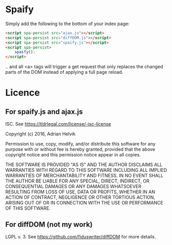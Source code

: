 Spaify
======

Simply add the following to the bottom of your index page:

```html
<script spa-persist src="ajax.js"></script>
<script spa-persist src="diffDOM.js"></script>
<script spa-persist src="spaify.js"></script>
<script spa-persist>
    spaify();
</script>
```

.. and all \<a\> tags will trigger a get request that only
replaces the changed parts of the DOM instead of applying
a full page reload.

Licence
=======

For spaify.js and ajax.js
-------------------------

ISC. See https://tldrlegal.com/license/-isc-license

Copyright (c) 2016, Adrian Helvik

Permission to use, copy, modify, and/or distribute this software for any purpose with or without fee is hereby granted, provided that the above copyright notice and this permission notice appear in all copies.

THE SOFTWARE IS PROVIDED "AS IS" AND THE AUTHOR DISCLAIMS ALL WARRANTIES WITH REGARD TO THIS SOFTWARE INCLUDING ALL IMPLIED WARRANTIES OF MERCHANTABILITY AND FITNESS. IN NO EVENT SHALL THE AUTHOR BE LIABLE FOR ANY SPECIAL, DIRECT, INDIRECT, OR CONSEQUENTIAL DAMAGES OR ANY DAMAGES WHATSOEVER RESULTING FROM LOSS OF USE, DATA OR PROFITS, WHETHER IN AN ACTION OF CONTRACT, NEGLIGENCE OR OTHER TORTIOUS ACTION, ARISING OUT OF OR IN CONNECTION WITH THE USE OR PERFORMANCE OF THIS SOFTWARE.

For diffDOM (not my work)
-------------------------

LGPL v. 3. See https://github.com/fiduswriter/diffDOM for more details.
